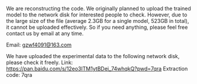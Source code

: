 We are reconstructing the code.
We originally planned to upload the trained model to the network disk for interested people to check. However, due to the large size of the file (average 2.3GB for a single model, 523GB in total), it cannot be uploaded effectively. So if you need anything, please feel free contact us by email at any time.

Email: gzwf4091@163.com

We have uploaded the experimental data to the following network disk, please check it freely.
Link: https://pan.baidu.com/s/12eo3ITM1ytBDei_74whqkQ?pwd=7qra
Extraction code: 7qra
